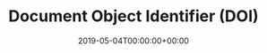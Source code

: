 ---
title: 'Document Object Identifier (DOI)'
field: 'cg.identifier.doi'
slug: 'cg-identifier-doi'
description: 'DOI for the item in the following URL format: https://doi.org/10.1016/j.scitotenv.2021.148169. Note that HTTPS is preferred and the older "dx.doi.org" format is discouraged.'
required: False
date: '2019-05-04T00:00:00+00:00'
---